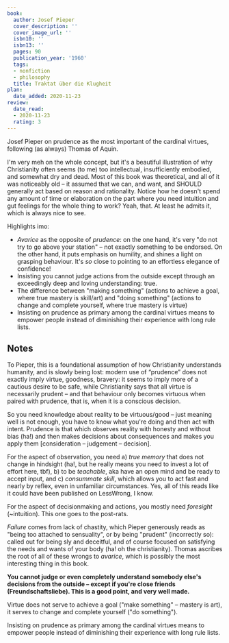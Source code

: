 ```yaml
---
book:
  author: Josef Pieper
  cover_description: ''
  cover_image_url: ''
  isbn10: ''
  isbn13: ''
  pages: 90
  publication_year: '1960'
  tags:
  - nonfiction
  - philosophy
  title: Traktat über die Klugheit
plan:
  date_added: 2020-11-23
review:
  date_read:
  - 2020-11-23
  rating: 3
---
```


Josef Pieper on prudence as the most important of the cardinal virtues, following (as always) Thomas of Aquin. 

I'm very meh on the whole concept, but it's a beautiful illustration of why Christianity often seems (to me) too
intellectual, insufficiently embodied, and somewhat dry and dead. Most of this book was theoretical, and all of it was
noticeably old – it assumed that we can, and want, and SHOULD generally act based on reason and rationality.  Notice how
he doesn't spend any amount of time or elaboration on the part where you need intuition and gut feelings for the whole
thing to work? Yeah, that. At least he admits it, which is always nice to see.

Highlights imo:

- *Avarice* as the opposite of *prudence*: on the one hand, it's very "do not try to go above your station" – not
  exactly something to be endorsed. On the other hand, it puts emphasis on humility, and shines a light on grasping
  behaviour. It's *so* close to pointing to an effortless elegance of confidence!
- Insisting you cannot judge actions from the outside except through an exceedingly deep and loving understanding: true.
- The difference between "making something" (actions to achieve a goal, where true mastery is skill/art) and "doing
  something" (actions to change and complete yourself, where true mastery is virtue)
- Insisting on prudence as primary among the cardinal virtues means to empower people instead of diminishing their
  experience with long rule lists.


## Notes

To Pieper, this is a foundational assumption of how Christianity understands humanity, and is slowly being lost: modern
use of “prudence” does not exactly imply virtue, goodness, bravery: it seems to imply more of a cautious desire to be
safe, while Christianity says that all virtue is necessarily prudent – and that behaviour only becomes virtuous when
paired with prudence, that is, when it is a conscious decision.

So you need knowledge about reality to be virtuous/good – just meaning well is not enough, you have to know what you're
doing and then act with intent. Prudence is that which observes reality with honesty and without bias (ha!) and then
makes decisions about consequences and makes you apply them [consideration – judgement – decision].

For the aspect of observation, you need a) *true memory* that does not change in hindsight (ha!, but he really means you
need to invest a lot of effort here, tbf), b) to be *teachable*, aka have an open mind and be ready to accept input, and
c) *consummate skill*, which allows you to act fast and nearly by reflex, even in unfamiliar circumstances. Yes, all of
this reads like it could have been published on LessWrong, I know.

For the aspect of decisionmaking and actions, you mostly need *foresight* (~intuition). This one goes to the post-rats.

*Failure* comes from lack of chastity, which Pieper generously reads as "being too attached to sensuality", or by being
"prudent" (incorrectly so): called out for being sly and deceitful, and of course focused on satisfying the needs and
wants of your body (ha! oh the christianity). Thomas ascribes the root of all of these wrongs to *avarice*, which is
possibly the most interesting thing in this book.

**You cannot judge or even completely understand somebody else's decisions from the outside – except if you're close
friends (Freundschaftsliebe). This is a good point, and very well made.**

Virtue does not serve to achieve a goal ("make something" – mastery is art), it serves to change and complete yourself
("do something").

Insisting on prudence as primary among the cardinal virtues means to empower people instead of diminishing their
experience with long rule lists.
